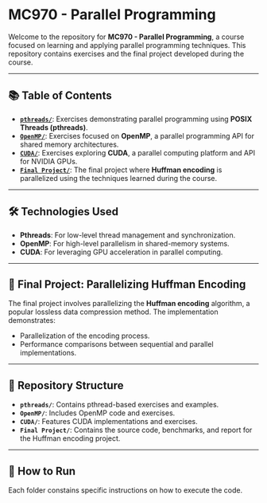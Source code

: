 # MC970 - Parallel Programming

Welcome to the repository for **MC970 - Parallel Programming**, a course focused on learning and applying parallel programming techniques. This repository contains exercises and the final project developed during the course.

---

## 📚 **Table of Contents**
- **[`pthreads/`](./pthreads/)**: Exercises demonstrating parallel programming using **POSIX Threads (pthreads)**.
- **[`OpenMP/`](./OpenMP/)**: Exercises focused on **OpenMP**, a parallel programming API for shared memory architectures.
- **[`CUDA/`](./CUDA/)**: Exercises exploring **CUDA**, a parallel computing platform and API for NVIDIA GPUs.
- **[`Final Project/`](./Final%20Project/)**: The final project where **Huffman encoding** is parallelized using the techniques learned during the course.

---

## 🛠️ **Technologies Used**
- **Pthreads**: For low-level thread management and synchronization.
- **OpenMP**: For high-level parallelism in shared-memory systems.
- **CUDA**: For leveraging GPU acceleration in parallel computing.

---

## 🎯 **Final Project: Parallelizing Huffman Encoding**
The final project involves parallelizing the **Huffman encoding** algorithm, a popular lossless data compression method. The implementation demonstrates:
- Parallelization of the encoding process.
- Performance comparisons between sequential and parallel implementations.

---

## 📂 **Repository Structure**
- **`pthreads/`**: Contains pthread-based exercises and examples.
- **`OpenMP/`**: Includes OpenMP code and exercises.
- **`CUDA/`**: Features CUDA implementations and exercises.
- **`Final Project/`**: Contains the source code, benchmarks, and report for the Huffman encoding project.

---

## 🚀 **How to Run**
Each folder constains specific instructions on how to execute the code.
